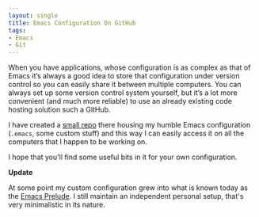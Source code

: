 ```yaml
---
layout: single
title: Emacs Configuration On GitHub
tags:
- Emacs
- Git
---
```


When you have applications, whose configuration is as complex as that
of Emacs it’s always a good idea to store that configuration under
version control so you can easily share it between multiple
computers. You can always set up some version control system yourself,
but it’s a lot more convenient (and much more reliable) to use an
already existing code hosting solution such a GitHub.

I have created a [small repo](https://github.com/bbatsov/emacs.d)
there housing my humble Emacs configuration (`.emacs`, some custom stuff)
and this way I can easily access it on all the computers that I happen
to be working on.

I hope that you'll find some useful bits in it for your own configuration.

**Update**

At some point my custom configuration grew into what is known today as
the [Emacs Prelude](https://github.com/bbatsov/prelude). I still maintain
an independent personal setup, that's very minimalistic in its nature.
